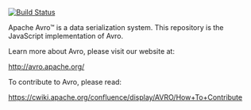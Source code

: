 [![Build Status](https://travis-ci.org/rdblue/avro-js.svg?branch=master)](https://travis-ci.org/rdblue/avro-js)

Apache Avro™ is a data serialization system. This repository is the JavaScript implementation of Avro.

Learn more about Avro, please visit our website at:

  http://avro.apache.org/

To contribute to Avro, please read:

  https://cwiki.apache.org/confluence/display/AVRO/How+To+Contribute
